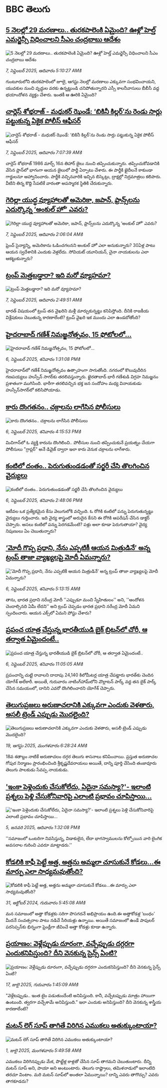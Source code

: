 # BBC తెలుగు## [5 నెలల్లో 29 మరణాలు.. తురకపాలెంకి ఏమైంది? ఊళ్లో హెల్త్‌ ఎమర్జెన్సీ విధించాలని సీఎం చంద్రబాబు ఆదేశం](https://www.bbc.com/telugu/articles/c5y80n4ml7po?at_medium=RSS&at_campaign=rss?at_campaign=githubrss)![5 నెలల్లో 29 మరణాలు.. తురకపాలెంకి ఏమైంది? ఊళ్లో హెల్త్‌ ఎమర్జెన్సీ విధించాలని సీఎం చంద్రబాబు ఆదేశం](https://ichef.bbci.co.uk/ace/ws/240/cpsprodpb/0855/live/2d6fc940-8ba9-11f0-ad2a-99309799fb5a.png)_7, సెప్టెంబర్ 2025, ఆదివారం 5:10:27 AMకి_గుంటూరులోని తురకపాలెంలో జూలై, ఆగస్టు నెలల్లో మరణాలు ఎక్కువగా సంభవించాయని, యువకుల నుంచి వృద్ధుల వరకు ఉన్నట్టుండి చనిపోతున్నారని ఎస్సీ కాలనీవాసులు బీబీసీ వద్ద భయాందోళన వ్యక్తం చేశారు. ఇంతకీ ఆ ఊరికి ఏమైంది?## [చార్లెస్ శోభరాజ్ - మధుకర్ ఝెండే: ‘బికినీ కిల్లర్’ను రెండు సార్లు పట్టుకున్న ఏకైక పోలీస్ ఆఫీసర్](https://www.bbc.com/telugu/articles/cy04l9y40w2o?at_medium=RSS&at_campaign=rss?at_campaign=githubrss)![చార్లెస్ శోభరాజ్ - మధుకర్ ఝెండే: ‘బికినీ కిల్లర్’ను రెండు సార్లు పట్టుకున్న ఏకైక పోలీస్ ఆఫీసర్](https://ichef.bbci.co.uk/ace/ws/240/cpsprodpb/a2a4/live/12495970-8b8a-11f0-9cf6-cbf3e73ce2b9.jpg)_7, సెప్టెంబర్ 2025, ఆదివారం 7:07:39 AMకి_చార్లెస్ శోభరాజ్ 1986 మార్చ్ 16న తిహార్ జైలు నుంచి తప్పించుకున్నారు. తప్పించుకోవడానికి వేసిన ప్లాన్‌లో భాగంగా ఆయన జైలులో పార్టీ ఏర్పాటు చేశారు.
ఈ పార్టీకి ఖైదీలనే కాకుండా గార్డులనూ ఆహ్వానించారు. పార్టీకి వచ్చినవారికి ఇచ్చిన బిస్కెట్లు, ద్రాక్షల్లో నిద్రమాత్రలు కలిపారు. వీటిని తిన్న కొద్ది సేపటికే వారంతా అపస్మారక స్థితికి చేరుకున్నారు.## [గెరిల్లా యుద్ధ వ్యూహాలతో అమెరికా, జపాన్, ఫ్రాన్స్‌లను ఎదుర్కొన్న ‘అంకుల్ హో’ ఎవరు?](https://www.bbc.com/telugu/articles/c0r081e5rdyo?at_medium=RSS&at_campaign=rss?at_campaign=githubrss)![గెరిల్లా యుద్ధ వ్యూహాలతో అమెరికా, జపాన్, ఫ్రాన్స్‌లను ఎదుర్కొన్న ‘అంకుల్ హో’ ఎవరు?](https://ichef.bbci.co.uk/ace/ws/240/cpsprodpb/91bf/live/0a8f21f0-8a73-11f0-8ba8-9d1af6a803b3.jpg)_7, సెప్టెంబర్ 2025, ఆదివారం 2:06:04 AMకి_ఫ్రెంచ్ సైన్యాన్ని, అమెరికాను ఓడించగలనని అంకుల్ హో ఎలా అనుకున్నారు? 30ఏళ్ల పాటు ఆయన స్వదేశానికి ఎందుకు వెళ్లలేదు. సోవియట్ యూనియన్, చైనా నాయకులను ఎలా ఆకట్టుకున్నారు?## [ట్రంప్ మెత్తబడ్డారా? ఇది మరో వ్యూహమా?](https://www.bbc.com/telugu/articles/cr705yykzpmo?at_medium=RSS&at_campaign=rss?at_campaign=githubrss)![ట్రంప్ మెత్తబడ్డారా? ఇది మరో వ్యూహమా?](https://ichef.bbci.co.uk/ace/ws/240/cpsprodpb/8fb6/live/6612d350-8b36-11f0-8abb-4d8cd1fe8125.jpg)_7, సెప్టెంబర్ 2025, ఆదివారం 2:49:51 AMకి_భారత్ విషయంలో ట్రంప్ తన వైఖరిని మళ్లీ మార్చుకున్నట్టు కనిపిస్తోంది. దీనికి రాజకీయ విశ్లేషకులు చెబుతున్న కారణాలేంటి? ట్రంప్ వైఖరి ఇక ముందు ఎలా ఉండబోతోంది?## [హైదరాబాద్‌ గణేశ్ నిమజ్జనోత్సవం, 15 ఫోటోలలో...](https://www.bbc.com/telugu/articles/cx2p0mgzz7mo?at_medium=RSS&at_campaign=rss?at_campaign=githubrss)![హైదరాబాద్‌ గణేశ్ నిమజ్జనోత్సవం, 15 ఫోటోలలో...](https://ichef.bbci.co.uk/ace/ws/240/cpsprodpb/317a/live/d6ad4040-8b23-11f0-ab0b-373eee7fb9da.jpg)_6, సెప్టెంబర్ 2025, శనివారం 1:31:08 PMకి_హైదరాబాద్‌లో గణేశ్ నిమజ్జనోత్సవం ఉత్సాహంగా సాగుతోంది. నగరంలో కొలువుదీరిన గణపయ్యలు హుస్సేన్ సాగర్‌కు తరలివస్తున్నారు. ఖైరతాబాద్ భారీ గణేశుడి విగ్రహ నిమజ్జనం ప్రశాతంగా ముగిసింది. భారీగా తరలివచ్చిన భక్త జన సందోహం మధ్య వినాయకుడు హుస్సేన్‌సాగర్‌లో కలిసిపోయాడు.## [కారు దొంగతనం.. చక్రాలను లాగేసిన పోలీసులు](https://www.bbc.com/telugu/articles/c9v7pwmn322o?at_medium=RSS&at_campaign=rss?at_campaign=githubrss)![కారు దొంగతనం.. చక్రాలను లాగేసిన పోలీసులు](https://ichef.bbci.co.uk/ace/ws/240/cpsprodpb/09ff/live/e78e1da0-8b3a-11f0-9cf6-cbf3e73ce2b9.jpg)_6, సెప్టెంబర్ 2025, శనివారం 4:15:53 PMకి_మిచిగాన్‌లో ఓ వ్యక్తి కారును దొంగిలించి.. పోలీసుల నుంచి తప్పించుకునే ప్రయత్నం చేయగా పోలీసులు "గ్రాప్లర్" అనే డివైజ్ ద్వారా ఇలా కారు వెనుక చక్రాలను లాగేశారు.## [కంటిలో దంతం.. పెరుగుతుండడంతో సర్జరీ చేసి తొలగించిన వైద్యులు](https://www.bbc.com/telugu/articles/c20zp79l0q5o?at_medium=RSS&at_campaign=rss?at_campaign=githubrss)![కంటిలో దంతం.. పెరుగుతుండడంతో సర్జరీ చేసి తొలగించిన వైద్యులు](https://ichef.bbci.co.uk/ace/ws/240/cpsprodpb/9497/live/b8fa8460-8bc1-11f0-9e15-d152589384fd.jpg)_6, సెప్టెంబర్ 2025, శనివారం 2:48:06 PMకి_ఇటీవల ఒక ప్రత్యేకమైన కేసు వెలుగులోకి వచ్చింది. ఓ రోగికి కంటిలో పన్ను పెరుగుతున్నట్టు వైద్యులు గుర్తించారు. ఇది వైద్య శాస్త్రంలో అరుదైన కేసని ఈ రోగికి ఆపరేషన్ చేసిన డాక్టర్ చెప్పారు. అసలు కంటిలో పన్ను పెరగడమేంటి? పళ్లు అలా కూడా పెరుగుతాయా? వైద్య నిపుణులు ఏం చెబుతున్నారు?## [‘మోదీ గొప్ప ప్రధాని, నేను ఎప్పటికీ ఆయన మిత్రుడినే’ అన్న ట్రంప్ తాజా వ్యాఖ్యలపై మోదీ ఏమన్నారు?](https://www.bbc.com/telugu/articles/crme28my92lo?at_medium=RSS&at_campaign=rss?at_campaign=githubrss)![‘మోదీ గొప్ప ప్రధాని, నేను ఎప్పటికీ ఆయన మిత్రుడినే’ అన్న ట్రంప్ తాజా వ్యాఖ్యలపై మోదీ ఏమన్నారు?](https://ichef.bbci.co.uk/ace/ws/240/cpsprodpb/2980/live/c172a680-8adc-11f0-8679-a537ea280b91.jpg)_6, సెప్టెంబర్ 2025, శనివారం 5:13:15 AMకి_తాను, భారత ప్రధాని నరేంద్ర మోదీ ''ఎప్పుడూ మంచి స్నేహితులం'' అని, ''ఆందోళన చెందాల్సినది ఏమీ లేదని'' అని ట్రంప్ చెప్పడం భారత ప్రధాని నరేంద్ర మోదీ ఏమని స్పందించారు. ఆయన ఎక్స్‌లో ఏమని పోస్టు చేశారు?## [ప్రపంచ యాత్ర చేస్తున్న భారతీయుడి బైక్ బ్రిటన్‌లో చోరీ, ఆ తర్వాత ఏమైందంటే..](https://www.bbc.com/telugu/articles/c77dxeglvp0o?at_medium=RSS&at_campaign=rss?at_campaign=githubrss)![ప్రపంచ యాత్ర చేస్తున్న భారతీయుడి బైక్ బ్రిటన్‌లో చోరీ, ఆ తర్వాత ఏమైందంటే..](https://ichef.bbci.co.uk/ace/ws/240/cpsprodpb/56fc/live/822d0ee0-8ada-11f0-b391-6936825093bd.jpg)_6, సెప్టెంబర్ 2025, శనివారం 11:05:05 AMకి_ప్రపంచాన్ని చుట్టి రావాలని దాదాపు 24,140 కిలోమీటర్ల యాత్ర చేపట్టారు భారత్‌కు చెందిన యోగేశ్ అలేకారీ. అయితే, గురువారం నాటింగ్‌హామ్‌లోని వొల్లాటన్ పార్క్ వద్ద తన బైక్ పార్క్ చేసిన సమయంలో, దానిని ఎవరో దొంగిలించారని యోగేశ్ చెప్పారు.## [తెలుగుప్రజలు అరుణాచలానికి ఎక్కువగా ఎందుకు వెళతారు, అసలీ ట్రెండ్ ఎప్పుడు మొదలైంది? ](https://www.bbc.com/telugu/articles/c8jp32zrzxpo?at_medium=RSS&at_campaign=rss?at_campaign=githubrss)![తెలుగుప్రజలు అరుణాచలానికి ఎక్కువగా ఎందుకు వెళతారు, అసలీ ట్రెండ్ ఎప్పుడు మొదలైంది? ](https://ichef.bbci.co.uk/ace/ws/240/cpsprodpb/cf2d/live/01932bf0-7d85-11f0-98a0-956f61945264.jpg)_19, ఆగస్టు 2025, మంగళవారం 6:28:24 AMకి_18వ శతాబ్దం నాటికే అరుణాచలం దగ్గర తెలుగు శాసనాలు కనిపించాయి. ప్రస్తుత అరుణాచల గోపుర నిర్మాణం ప్రారంభించింది శ్రీకృష్ణదేవరాయలు అయితే, దాన్ని పూర్తి చేసింది తంజావూరు తెలుగు పాలకుడు సేవప్ప నాయకుడు.## ['ఇంకా పెళ్లెందుకు చేసుకోలేదు, ఏదైనా సమస్యా?'- ఇలాంటి ప్రశ్నలు పెళ్లి చేసుకోనివారిపై ఎలాంటి ప్రభావం చూపిస్తాయి... ](https://www.bbc.com/telugu/articles/cgq1w3lz7yyo?at_medium=RSS&at_campaign=rss?at_campaign=githubrss)!['ఇంకా పెళ్లెందుకు చేసుకోలేదు, ఏదైనా సమస్యా?'- ఇలాంటి ప్రశ్నలు పెళ్లి చేసుకోనివారిపై ఎలాంటి ప్రభావం చూపిస్తాయి... ](https://ichef.bbci.co.uk/ace/ws/240/cpsprodpb/f6de/live/72c94a60-cb3e-11ef-87df-d575b9a434a4.jpg)_5, జనవరి 2025, ఆదివారం 1:32:08 PMకి_''సమాజంలో ఒంటరిగా నివసిస్తున్న, విడాకులైన, లేదా భాగస్వాములను కోల్పోయిన వారి లైంగిక అవసరాల గురించి ఎవరూ మాట్లాడరు.''## [కోడలికి కాఫీ పెట్టే అత్త, అత్తను అమ్మలా చూసుకునే కోడలు...ఈ మార్పు ఎలా సాధ్యమవుతోంది?](https://www.bbc.com/telugu/articles/c1l41zl8el2o?at_medium=RSS&at_campaign=rss?at_campaign=githubrss)![కోడలికి కాఫీ పెట్టే అత్త, అత్తను అమ్మలా చూసుకునే కోడలు...ఈ మార్పు ఎలా సాధ్యమవుతోంది?](https://ichef.bbci.co.uk/ace/ws/240/cpsprodpb/2b61/live/9176a6d0-8b0e-11ef-a81b-b1eda9741da3.jpg)_31, అక్టోబర్ 2024, గురువారం 5:45:08 AMకి_మన సమాజంలో అత్తా కోడళ్లకు సరిగా పొసగదనే అభిప్రాయం ఉంది.ఈ అత్తాకోడళ్ల ‘బంధం’ మీదనే సంవత్సరాల పాటు నడిచే సీరియళ్లు ఉన్నాయి. అయితే సమాజంలో ఉండే పాపులర్ పరసెప్సన్‌కు భిన్నంగా ఫ్రెండ్లీగా జీవించే అత్తా కోడళ్లు కూడా ఉన్నారు.## [ప్రయాణం: వెళ్లేప్పుడు దూరంగా, వచ్చేప్పుడు దగ్గరగా ఎందుకనిపిస్తుంది? దీని వెనకున్న సైన్స్ ఏంటి?](https://www.bbc.com/telugu/articles/c0l4y727n1jo?at_medium=RSS&at_campaign=rss?at_campaign=githubrss)![ప్రయాణం: వెళ్లేప్పుడు దూరంగా, వచ్చేప్పుడు దగ్గరగా ఎందుకనిపిస్తుంది? దీని వెనకున్న సైన్స్ ఏంటి?](https://ichef.bbci.co.uk/ace/ws/240/cpsprodpb/054c/live/6957c010-62b0-11f0-8e78-11023c48a856.png)_17, జులై 2025, గురువారం 1:45:09 AMకి_"వెళ్లేటప్పుడు.. ఇంత టైం పడుతుందేంటి అనిపిస్తుంది. కానీ, వచ్చేటప్పుడు మాత్రం హాయిగా ఉంటుంది. త్వరగా వచ్చేశామే అనిపిస్తుంది." ఇలా ఎందుకు అనిపిస్తుంది? దీని వెనకున్న శాస్త్రీయ కారణాలేంటి?## [మటన్ లెగ్ సూప్ తాగితే విరిగిన ఎముకలు అతుక్కుంటాయా?](https://www.bbc.com/telugu/articles/c0l4g92j8kzo?at_medium=RSS&at_campaign=rss?at_campaign=githubrss)![మటన్ లెగ్ సూప్ తాగితే విరిగిన ఎముకలు అతుక్కుంటాయా?](https://ichef.bbci.co.uk/ace/ws/240/cpsprodpb/b31e/live/cce532c0-6d41-11f0-9462-bb509dc78127.jpg)_1, జులై 2025, మంగళవారం 5:49:58 AMకి_ఎముకలు విరిగినప్పుడు మేక, పొట్టేళ్ల కాళ్లతో చేసిన సూప్ తాగమని చెబుతుంటారు. దీన్ని మటన్ సూప్ అని, పాయా అని అంటుంటారు. తెలుగు రాష్ట్రాలు, తమిళనాడులో ఇలాంటిది తరచూ వింటాం. మరి మటన్ సూప్‌లో అంతలా ఏమున్నాయి? దాన్ని ఎవరు తాగొచ్చు? ఎవరు తాగకూడదు?